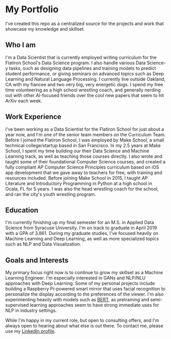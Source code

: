 # My Portfolio

I've created this repo as a centralized source for the projects and work that showcase my knowledge and skillset.

## Who I am
I'm a Data Scientist that is currently employed writing curriculum for the Flatiron School's Data Science program. I also handle various Data Science-y tasks, such as designing data pipelines and training models to predict student performance, or giving seminars on advanced topics such as Deep Learning and Natural Language Processing. I currently live outside Oakland, CA with my fiancee and two very big, very energetic dogs. I spend my free time volunteering as a high school wrestling coach, and generally nerding out with other AI-focused friends over the cool new papers that seem to hit ArXiv each week.

## Work Experience

I've been working as a Data Scientist for the Flatiron School for just about a year now, and I'm one of the senior team members on the Curriculum Team. Before I joined the Flatiron School, I was employed by Make School, a small technical college/startup based in San Francisco. In my 2.5 years at Make School, I spent my time building our their Data Science and Machine Learning track, as well as teaching those courses directly. I also wrote and taught some of their foundational Computer Science courses, and created a fully compliant AP Computer Science Principles curriculum based on iOS app development that we gave away to teachers for free, with training and resources included. Before joining Make School in 2015, I taught AP Literature and Introductory Programming in Python at a high school in Ocala, FL for 5 years. I was also the head wrestling coach for the school, and ran the city's youth wrestling program.

## Education

I'm currently finishing up my final semester for an M.S. in Applied Data Science from Syracuse University. I'm on track to graduate in April 2019 with a GPA of 3.861. During my graduate studies, I've focused heavily on Machine Learning and Deep Learning, as well as more specialized topics such as NLP and Data Visualization.

## Goals and Interests

My primary focus right now is to continue to grow my skillset as a Machine Learning Engineer. I'm especially interested in GANs and NLP/NLU approaches with Deep Learning. Some of my personal projects include building a Raspberry Pi-powered smart mirror that uses facial recognition to personalize the display according to the preferences of the viewer. I'm also experimenting heavily with models such as [BERT](https://ai.googleblog.com/2018/11/open-sourcing-bert-state-of-art-pre.html),  as pretraining and semi-supervised learning approaches seem to have strong immediate uses for NLP in industry settings.  

While I'm happy in my current role, but open to consulting offers, and I'm always open to hearing about what else is out there. To contact me, please use my [LinkedIn profile](https://www.linkedin.com/in/mikekane2/).
